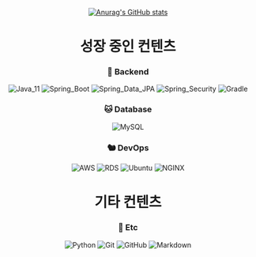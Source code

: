 <div align="center">

[![Anurag's GitHub stats](https://github-readme-stats.vercel.app/api?username=diger-king&show_icons=true&theme=merko)](https://github.com/anuraghazra/github-readme-stats)


# 성장 중인 컨텐츠

### 🐯 Backend
![Java_11](https://img.shields.io/badge/java11-red?style=flat-square&logo=java&logoColor=white)
![Spring_Boot](https://img.shields.io/badge/Spring_Boot-6DB33F.svg?style=flat-square&logo=spring&logoColor=white)
![Spring_Data_JPA](https://img.shields.io/badge/Spring_Data_JPA-6DB33F.svg?style=flat-square&logo=spring&logoColor=white)
![Spring_Security](https://img.shields.io/badge/Spring_Security-6DB33F.svg?style=flat-square&logo=spring&logoColor=white)
![Gradle](https://img.shields.io/badge/Gradle-02303A.svg?style=flat-square&logo=Gradle&logoColor=white)

### 🐱 Database
![MySQL](https://img.shields.io/badge/MySQL-4479A1.svg?style=flat-square&logo=Mysql&logoColor=white)

### 🐿️ DevOps
![AWS](https://img.shields.io/badge/AWS-232F3E.svg?style=flat-square&logo=Amazon-AWS&logoColor=white)
![RDS](https://img.shields.io/badge/RDS-232F3E.svg?style=flat-square&logo=mysql&logoColor=#232F3E)
![Ubuntu](https://img.shields.io/badge/Ubuntu-FCC624.svg?style=flat-square&logo=Ubuntu&logoColor=#E95420)
![NGINX](https://img.shields.io/badge/NGINX-269539.svg?style=flat-square&logo=NGINX&logoColor=white)


# 기타 컨텐츠

### 🐺 Etc
![Python](https://img.shields.io/badge/Python-3776AB.svg?style=flat-square&logo=Python&logoColor=white)
![Git](https://img.shields.io/badge/Git-F05032.svg?style=flat-square&logo=Git&logoColor=white)
![GitHub](https://img.shields.io/badge/GitHub-181717.svg?style=flat-square&logo=GitHub&logoColor=white)
![Markdown](https://img.shields.io/badge/Markdown-000000?style=flat-square&logo=markdown&logoColor=white)

</div>
